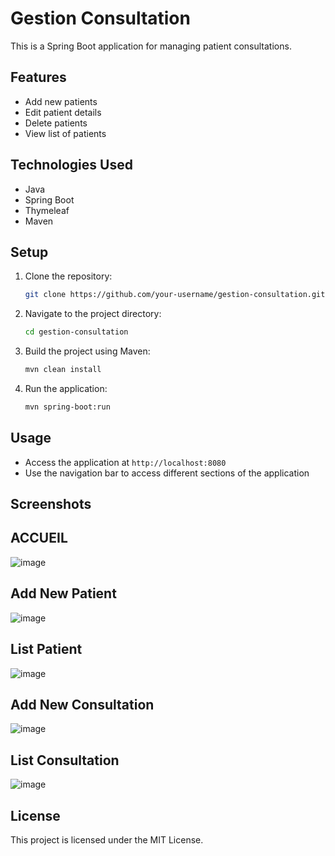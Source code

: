 # Gestion Consultation

This is a Spring Boot application for managing patient consultations.

## Features

- Add new patients
- Edit patient details
- Delete patients
- View list of patients

## Technologies Used

- Java
- Spring Boot
- Thymeleaf
- Maven

## Setup

1. Clone the repository:
    ```sh
    git clone https://github.com/your-username/gestion-consultation.git
    ```
2. Navigate to the project directory:
    ```sh
    cd gestion-consultation
    ```
3. Build the project using Maven:
    ```sh
    mvn clean install
    ```
4. Run the application:
    ```sh
    mvn spring-boot:run
    ```

## Usage

- Access the application at `http://localhost:8080`
- Use the navigation bar to access different sections of the application

## Screenshots

## ACCUEIL
![image](https://github.com/user-attachments/assets/066f90fe-c705-4c7f-97ef-de9576f2fda3)
## Add New Patient
![image](https://github.com/user-attachments/assets/a621d67c-c9a7-46ae-82f9-0b7c05a07498)
## List Patient
![image](https://github.com/user-attachments/assets/dde338a5-4ea4-4628-9d04-79ad75103c16)
## Add New Consultation
![image](https://github.com/user-attachments/assets/87b15e3d-9c45-474f-b8c9-3a418243e974)
## List Consultation
![image](https://github.com/user-attachments/assets/5cccd2db-5f26-43b3-82f6-9e79d549f72d)











## License

This project is licensed under the MIT License.

